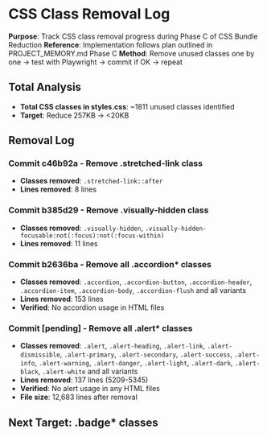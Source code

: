 # CSS Class Removal Log

**Purpose**: Track CSS class removal progress during Phase C of CSS Bundle Reduction
**Reference**: Implementation follows plan outlined in PROJECT_MEMORY.md Phase C
**Method**: Remove unused classes one by one → test with Playwright → commit if OK → repeat

## Total Analysis
- **Total CSS classes in styles.css**: ~1811 unused classes identified
- **Target**: Reduce 257KB → <20KB

## Removal Log

### Commit c46b92a - Remove .stretched-link class
- **Classes removed**: `.stretched-link::after`
- **Lines removed**: 8 lines

### Commit b385d29 - Remove .visually-hidden class  
- **Classes removed**: `.visually-hidden`, `.visually-hidden-focusable:not(:focus):not(:focus-within)`
- **Lines removed**: 11 lines

### Commit b2636ba - Remove all .accordion* classes
- **Classes removed**: `.accordion`, `.accordion-button`, `.accordion-header`, `.accordion-item`, `.accordion-body`, `.accordion-flush` and all variants
- **Lines removed**: 153 lines
- **Verified**: No accordion usage in HTML files

### Commit [pending] - Remove all .alert* classes  
- **Classes removed**: `.alert`, `.alert-heading`, `.alert-link`, `.alert-dismissible`, `.alert-primary`, `.alert-secondary`, `.alert-success`, `.alert-info`, `.alert-warning`, `.alert-danger`, `.alert-light`, `.alert-dark`, `.alert-black`, `.alert-white` and all variants
- **Lines removed**: 137 lines (5209-5345)
- **Verified**: No alert usage in any HTML files
- **File size**: 12,683 lines after removal

## Next Target: .badge* classes
